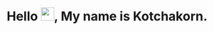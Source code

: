 # Hello <img src="https://raw.githubusercontent.com/MartinHeinz/MartinHeinz/master/wave.gif" width="30px">, My name is Kotchakorn.
